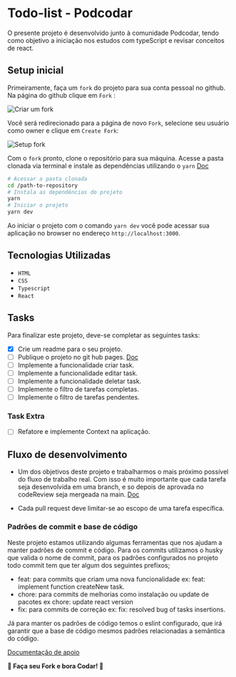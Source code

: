 # Todo-list - Podcodar

O presente projeto é desenvolvido junto à comunidade Podcodar, tendo como objetivo a iniciação nos estudos com typeScript e revisar conceitos de react.


## Setup inicial

Primeiramente, faça um `fork` do projeto para sua conta pessoal no github. Na página do github clique em `Fork` :

![Criar um fork](./docs/images/fork-example.png)

Você será redirecionado para a página de novo `Fork`, selecione seu usuário como owner e clique em
`Create Fork`:

![Setup fork](./docs/images/fork-setup-example.png)

Com o `fork` pronto, clone o repositório para sua máquina. Acesse a pasta clonada via terminal e instale as dependências utilizando o `yarn` [Doc](https://chore-update--yarnpkg.netlify.app/pt-BR/docs/cli/install)

```sh
# Acessar a pasta clonada
cd /path-to-repository
# Instala as dependências do projeto
yarn
# Iniciar o projeto
yarn dev
```

Ao iniciar o projeto com o comando `yarn dev` você pode acessar sua aplicação no browser no endereço
`http://localhost:3000`.

## Tecnologias Utilizadas

- ``HTML``
- ``CSS``
- ``Typescript``
- ``React``

## Tasks

Para finalizar este projeto, deve-se completar as seguintes tasks:

- [x] Crie um readme para o seu projeto.
- [ ] Publique o projeto no git hub pages. [Doc](https://github.com/gitname/react-gh-pages)
- [ ] Implemente a funcionalidade criar task.
- [ ] Implemente a funcionalidade editar task.
- [ ] Implemente a funcionalidade deletar task.
- [ ] Implemente o filtro de tarefas completas.
- [ ] Implemente o filtro de tarefas pendentes.

### Task Extra

- [ ] Refatore e implemente Context na aplicação.

## Fluxo de desenvolvimento

- Um dos objetivos deste projeto e trabalharmos o mais próximo possível do fluxo de trabalho real. Com isso é muito importante que cada tarefa seja desenvolvida em uma branch, e so depois de aprovada no codeReview seja mergeada na main. [Doc](https://www.notion.so/Git-Guidelines-1281dded381c40e082b79d3d28c2cc8a)

- Cada pull request deve limitar-se ao escopo de uma tarefa específica.

### Padrões de commit e base de código

Neste projeto estamos utilizando algumas ferramentas que nos ajudam a manter padrões de commit e código. Para os commits utilizamos o husky que valida o nome de commit, para os padrões configurados no projeto todo commit tem que ter algum dos seguintes prefixos;

- feat: para commits que criam uma nova funcionalidade ex: feat: implement function createNew task.
- chore: para commits de melhorias como instalação ou update de pacotes ex chore: update react version
- fix: para commits de correção ex: fix: resolved bug of tasks insertions.

Já para manter os padrões de código temos o eslint configurado, que irá garantir que a base de código mesmos padrões relacionadas a semântica do código.

[Documentação de apoio](https://www.notion.so/podcodar/React-3f5f9a2cc3aa48dd94fd6f2bb41b8100)

**:rocket: Faça seu Fork e bora Codar! :rocket:**
